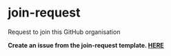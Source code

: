 # join-request
Request to join this GitHub organisation

**Create an issue from the join-request template. [HERE](https://github.com/BBZBL/join-request/issues/new?assignees=DanielRamp&labels=join-request&template=join-request.md&title=Join+request)**
